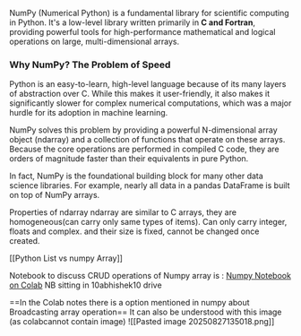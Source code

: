 NumPy (Numerical Python) is a fundamental library for scientific computing in Python. It's a low-level library written primarily in **C and Fortran**, providing powerful tools for high-performance mathematical and logical operations on large, multi-dimensional arrays.

### Why NumPy? The Problem of Speed

Python is an easy-to-learn, high-level language because of its many layers of abstraction over C. While this makes it user-friendly, it also makes it significantly slower for complex numerical computations, which was a major hurdle for its adoption in machine learning.

NumPy solves this problem by providing a powerful N-dimensional array object (ndarray) and a collection of functions that operate on these arrays. Because the core operations are performed in compiled C code, they are orders of magnitude faster than their equivalents in pure Python.

In fact, NumPy is the foundational building block for many other data science libraries. For example, nearly all data in a pandas DataFrame is built on top of NumPy arrays.


Properties of ndarray
ndarray are similar to C arrays, they are homogeneous(can carry only same types of items). Can only carry integer, floats and complex. and their size is fixed, cannot be changed once created.

[[Python List vs numpy Array]]

Notebook to discuss CRUD operations of Numpy array is : [Numpy Notebook on Colab](https://colab.research.google.com/drive/18ydwUBJewEHNzdQz1P4_UpeEX93fPDg6)
NB sitting in 10abhishek10 drive

==In the Colab notes there is a option mentioned in numpy about Broadcasting array operation==
It can also be understood with this image (as colabcannot contain image)
![[Pasted image 20250827135018.png]]